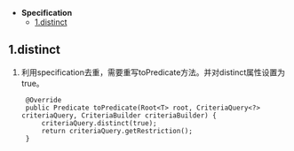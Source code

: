 * **Specification**
    * [1.distinct](#distinct去重)




## 1.distinct

1. 利用specification去重，需要重写toPredicate方法。并对distinct属性设置为true。

 
		@Override
        public Predicate toPredicate(Root<T> root, CriteriaQuery<?> criteriaQuery, CriteriaBuilder criteriaBuilder) {
            criteriaQuery.distinct(true);
            return criteriaQuery.getRestriction();
        }
